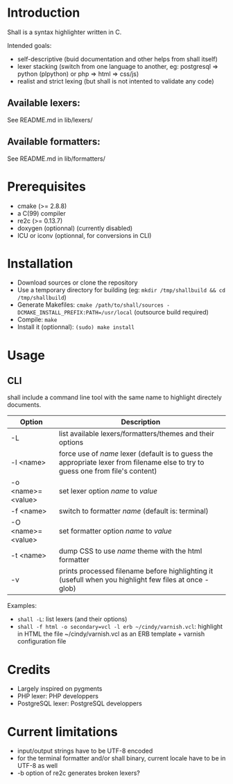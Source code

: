 # Introduction

Shall is a syntax highlighter written in C.

Intended goals:
* self-descriptive (buid documentation and other helps from shall itself)
* lexer stacking (switch from one language to another, eg: postgresql => python (plpython) or php => html => css/js)
* realist and strict lexing (but shall is not intented to validate any code)

## Available lexers:

See README.md in lib/lexers/

## Available formatters:

See README.md in lib/formatters/

# Prerequisites

* cmake (>= 2.8.8)
* a C(99) compiler
* re2c (>= 0.13.7)
* doxygen (optionnal) (currently disabled)
* ICU or iconv (optionnal, for conversions in CLI)

# Installation

* Download sources or clone the repository
* Use a temporary directory for building (eg: `mkdir /tmp/shallbuild && cd /tmp/shallbuild`)
* Generate Makefiles: `cmake /path/to/shall/sources -DCMAKE_INSTALL_PREFIX:PATH=/usr/local` (outsource build required)
* Compile: `make`
* Install it (optionnal): `(sudo) make install`

# Usage

## CLI

shall include a command line tool with the same name to highlight directely documents.

| Option | Description |
| ------ | ----------- |
| -L | list available lexers/formatters/themes and their options |
| -l \<name> | force use of *name* lexer (default is to guess the appropriate lexer from filename else to try to guess one from file's content) |
| -o \<name>=\<value> | set lexer option *name* to *value* |
| -f \<name> | switch to formatter *name* (default is: terminal) |
| -O \<name>=\<value> | set formatter option *name* to *value* |
| -t \<name> | dump CSS to use *name* theme with the html formatter |
| -v | prints processed filename before highlighting it (usefull when you highlight few files at once - glob) |

Examples:

* `shall -L`: list lexers (and their options)
* `shall -f html -o secondary=vcl -l erb ~/cindy/varnish.vcl`: highlight in HTML the file ~/cindy/varnish.vcl as an ERB template + varnish configuration file

# Credits

* Largely inspired on pygments
* PHP lexer: PHP developpers
* PostgreSQL lexer: PostgreSQL developpers

# Current limitations

* input/output strings have to be UTF-8 encoded
* for the terminal formatter and/or shall binary, current locale have to be in UTF-8 as well
* -b option of re2c generates broken lexers?
